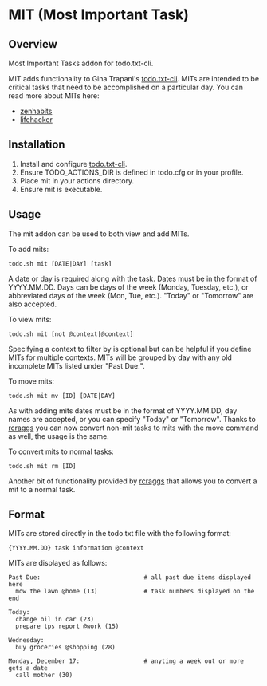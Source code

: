 MIT (Most Important Task)
=========================

Overview
--------

Most Important Tasks addon for todo.txt-cli.

MIT adds functionality to Gina Trapani's [todo.txt-cli](https://github.com/ginatrapani/todo.txt-cli).  MITs are intended to be critical tasks that need to be accomplished on a particular day.  You can read more about MITs here:

* [zenhabits](http://zenhabits.net/purpose-your-day-most-important-task/)
* [lifehacker](http://lifehacker.com/software/top/geek-to-live--control-your-workday-187074.php)

Installation
------------

1. Install and configure [todo.txt-cli](https://github.com/ginatrapani/todo.txt-cli).
2. Ensure TODO_ACTIONS_DIR is defined in todo.cfg or in your profile.
3. Place mit in your actions directory.
4. Ensure mit is executable.

Usage
-----

The mit addon can be used to both view and add MITs.

To add mits:

    todo.sh mit [DATE|DAY] [task]

A date or day is required along with the task.  Dates must be in the format of YYYY.MM.DD.  Days can be days of the week (Monday, Tuesday, etc.), or abbreviated days of the week (Mon, Tue, etc.).  "Today" or "Tomorrow" are also accepted.

To view mits:

    todo.sh mit [not @context|@context]

Specifying a context to filter by is optional but can be helpful if you define MITs for multiple contexts.  MITs will be grouped by day with any old incomplete MITs listed under "Past Due:".

To move mits:

    todo.sh mit mv [ID] [DATE|DAY]

As with adding mits dates must be in the format of YYYY.MM.DD, day names are accepted, or you can specify "Today" or "Tomorrow".  Thanks to [rcraggs](https://github.com/rcraggs) you can now convert non-mit tasks to mits with the move command as well, the usage is the same.

To convert mits to normal tasks:

    todo.sh mit rm [ID]

  Another bit of functionality provided by [rcraggs](https://github.com/rcraggs) that allows you to convert a mit to a normal task.

Format
------

MITs are stored directly in the todo.txt file with the following format:

    {YYYY.MM.DD} task information @context

MITs are displayed as follows:

    Past Due:                             # all past due items displayed here
      mow the lawn @home (13)             # task numbers displayed on the end

    Today:
      change oil in car (23)
      prepare tps report @work (15)

    Wednesday:
      buy groceries @shopping (28)

    Monday, December 17:                  # anyting a week out or more gets a date
      call mother (30)
